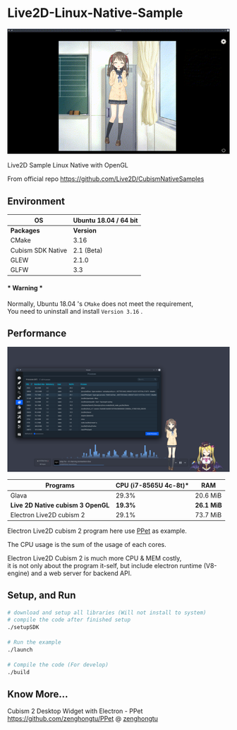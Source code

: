 # Live2D-Linux-Native-Sample

![Sample](./img/sample.gif)



Live2D Sample Linux Native with OpenGL 

From official repo https://github.com/Live2D/CubismNativeSamples


## Environment

| OS                | Ubuntu 18.04 / 64 bit |
| ----------------- | --------------------- |
| **Packages**      | **Version**           |
| CMake             | 3.16                  |
| Cubism SDK Native | 2.1 (Beta)            |
| GLEW              | 2.1.0                 |
| GLFW              | 3.3                   |

#### * Warning *

Normally, Ubuntu 18.04 's `CMake` does not meet the requirement,    
You need to uninstall and install `Version 3.16` .



## Performance

![performance](./img/cpu-mem-usage.png)

| Programs                           | CPU (i7-8565U 4c-8t)* | RAM          |
| ---------------------------------- | --------------------- | ------------ |
| Glava                              | 29.3%                 | 20.6 MiB     |
| **Live 2D Native cubism 3 OpenGL** | **19.3%**             | **26.1 MiB** |
| Electron Live2D cubism 2           | 29.1%                 | 73.7 MiB     |

Electron Live2D cubism 2 program here use [PPet](https://github.com/zenghongtu/PPet) as example.   

The CPU usage is the sum of the usage of each cores.   

Electron Live2D Cubism 2 is much more CPU & MEM costly,   
it is not only about the program it-self, but include electron runtime (V8-engine) and a web server for backend API. 



## Setup, and Run

```bash
# download and setup all libraries (Will not install to system)
# compile the code after finished setup
./setupSDK

# Run the example
./launch

# Compile the code (For develop)
./build
```





## Know More...

Cubism 2 Desktop Widget with Electron - PPet
https://github.com/zenghongtu/PPet @ [zenghongtu](https://github.com/zenghongtu)